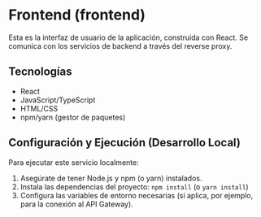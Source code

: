 # Frontend (frontend)

Esta es la interfaz de usuario de la aplicación, construida con React. Se comunica con los servicios de backend a través del reverse proxy.

## Tecnologías
- React
- JavaScript/TypeScript
- HTML/CSS
- npm/yarn (gestor de paquetes)

## Configuración y Ejecución (Desarrollo Local)
Para ejecutar este servicio localmente:
1.  Asegúrate de tener Node.js y npm (o yarn) instalados.
2.  Instala las dependencias del proyecto: `npm install` (o `yarn install`)
3.  Configura las variables de entorno necesarias (si aplica, por ejemplo, para la conexión al API Gateway).
